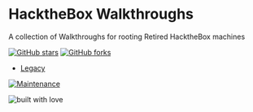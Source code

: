 # HacktheBox Walkthroughs
 A collection of Walkthroughs for rooting Retired HacktheBox machines
 
[![GitHub stars](https://img.shields.io/github/stars/L3thal14/HacktheBox-Walkthroughs.svg?logo=github)]([https://github.com/L3thal14/HacktheBox-Walkthroughs/stargazers](https://github.com/L3thal14/HacktheBox-Walkthroughs/stargazers)) [![GitHub forks](https://img.shields.io/github/forks/L3thal14/HacktheBox-Walkthroughs.svg?logo=github&color=teal)]([https://github.com/L3thal14/HacktheBox-Walkthroughs/network/](https://github.com/L3thal14/HacktheBox-Walkthroughs/network/))


<ul>
   <li> <a href="https://github.com/L3thal14/HacktheBox-Walkthroughs/tree/master/Boxes/legacy">Legacy</a> </li>
</ul>



[![Maintenance](https://img.shields.io/maintenance/yes/2020?color=green&logo=github)](https://github.com/L3thal14)

![built with love](https://forthebadge.com/images/badges/built-with-love.svg)
